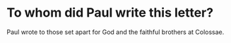 # To whom did Paul write this letter?

Paul wrote to those set apart for God and the faithful brothers at Colossae.
